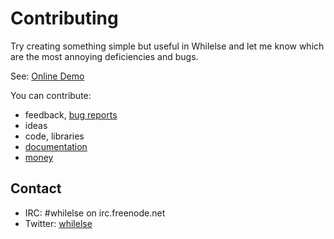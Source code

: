 # Contributing

Try creating something simple but useful in Whilelse and let me know
which are the most annoying deficiencies and bugs.

See: [Online Demo](http://app.whilelse.com/)

You can contribute:

* feedback, [bug
  reports](https://github.com/whilelse/whilelse/issues)
* ideas
* code, libraries
* [documentation](https://github.com/whilelse/whilelse/wiki)
* [money](https://www.patreon.com/leventebagi?ty=h)

## Contact

- IRC: #whilelse on irc.freenode.net
- Twitter: [whilelse](https://twitter.com/whilelse)
